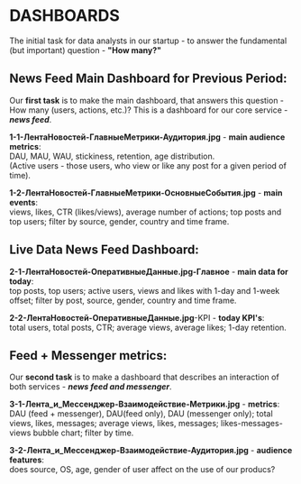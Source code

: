 # DASHBOARDS

The initial task for data analysts in our startup - to answer the fundamental (but important) question - **"How many?"**  
  
  
## News Feed Main Dashboard for Previous Period:

Our **first task** is to make the main dashboard, that answers this question - How many (users, actions, etc.)? This is a dashboard for our core service - ***news feed***.

**1-1-ЛентаНовостей-ГлавныеМетрики-Аудитория.jpg** - **main audience metrics**:  
DAU, MAU, WAU, 	stickiness, retention, age distribution.  
(Active users - those users, who view or like any post for a given period of time).

**1-2-ЛентаНовостей-ГлавныеМетрики-ОсновныеСобытия.jpg** - **main events**:  
views, likes, CTR (likes/views), average number of actions; top posts and top users; filter by source, gender, country and time frame.    
  
  
## Live Data News Feed Dashboard:  

**2-1-ЛентаНовостей-ОперативныеДанные.jpg-Главное** - **main data for today**:  
top posts, top users; active users, views and likes with 1-day and 1-week offset; filter by post, source, gender, country and time frame.

**2-2-ЛентаНовостей-ОперативныеДанные.jpg**-KPI - **today KPI's**:  
total users, total posts, CTR; average views, average likes; 1-day retention.  
  
  
## Feed + Messenger metrics:

Our **second task** is to make a dashboard that describes an interaction of both services - ***news feed and messenger***.

**3-1-Лента_и_Мессенджер-Взаимодействие-Метрики.jpg** - **metrics**:  
DAU (feed + messenger), DAU(feed only), DAU (messenger only); total views, likes, messages; average views, likes, messages; likes-messages-views bubble chart; filter by time.

**3-2-Лента_и_Мессенджер-Взаимодействие-Аудитория.jpg** - **audience features**:  
does source, OS, age, gender of user affect on the use of our producs?
